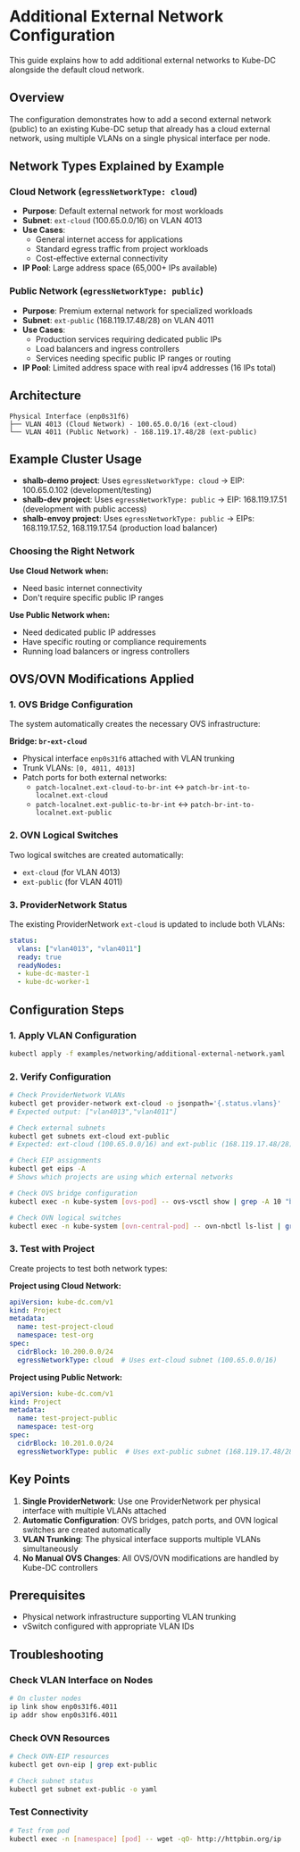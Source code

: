 # Additional External Network Configuration

This guide explains how to add additional external networks to Kube-DC alongside the default cloud network.

## Overview

The configuration demonstrates how to add a second external network (public) to an existing Kube-DC setup that already has a cloud external network, using multiple VLANs on a single physical interface per node.

## Network Types Explained by Example

### Cloud Network (`egressNetworkType: cloud`)
- **Purpose**: Default external network for most workloads
- **Subnet**: `ext-cloud` (100.65.0.0/16) on VLAN 4013
- **Use Cases**: 
  - General internet access for applications
  - Standard egress traffic from project workloads
  - Cost-effective external connectivity
- **IP Pool**: Large address space (65,000+ IPs available)

### Public Network (`egressNetworkType: public`)
- **Purpose**: Premium external network for specialized workloads
- **Subnet**: `ext-public` (168.119.17.48/28) on VLAN 4011
- **Use Cases**:
  - Production services requiring dedicated public IPs
  - Load balancers and ingress controllers
  - Services needing specific public IP ranges or routing
- **IP Pool**: Limited address space with real ipv4 addresses (16 IPs total)

## Architecture

```
Physical Interface (enp0s31f6)
├── VLAN 4013 (Cloud Network) - 100.65.0.0/16 (ext-cloud)
└── VLAN 4011 (Public Network) - 168.119.17.48/28 (ext-public)
```

## Example Cluster Usage

- **shalb-demo project**: Uses `egressNetworkType: cloud` → EIP: 100.65.0.102 (development/testing)
- **shalb-dev project**: Uses `egressNetworkType: public` → EIP: 168.119.17.51 (development with public access)
- **shalb-envoy project**: Uses `egressNetworkType: public` → EIPs: 168.119.17.52, 168.119.17.54 (production load balancer)

### Choosing the Right Network

**Use Cloud Network when:**
- Need basic internet connectivity
- Don't require specific public IP ranges

**Use Public Network when:**
- Need dedicated public IP addresses
- Have specific routing or compliance requirements
- Running load balancers or ingress controllers

## OVS/OVN Modifications Applied

### 1. OVS Bridge Configuration
The system automatically creates the necessary OVS infrastructure:

**Bridge: `br-ext-cloud`**
- Physical interface `enp0s31f6` attached with VLAN trunking
- Trunk VLANs: `[0, 4011, 4013]`
- Patch ports for both external networks:
  - `patch-localnet.ext-cloud-to-br-int` ↔ `patch-br-int-to-localnet.ext-cloud`
  - `patch-localnet.ext-public-to-br-int` ↔ `patch-br-int-to-localnet.ext-public`

### 2. OVN Logical Switches
Two logical switches are created automatically:
- `ext-cloud` (for VLAN 4013)
- `ext-public` (for VLAN 4011)

### 3. ProviderNetwork Status
The existing ProviderNetwork `ext-cloud` is updated to include both VLANs:
```yaml
status:
  vlans: ["vlan4013", "vlan4011"]
  ready: true
  readyNodes:
  - kube-dc-master-1
  - kube-dc-worker-1
```

## Configuration Steps

### 1. Apply VLAN Configuration
```bash
kubectl apply -f examples/networking/additional-external-network.yaml
```

### 2. Verify Configuration
```bash
# Check ProviderNetwork VLANs
kubectl get provider-network ext-cloud -o jsonpath='{.status.vlans}'
# Expected output: ["vlan4013","vlan4011"]

# Check external subnets
kubectl get subnets ext-cloud ext-public
# Expected: ext-cloud (100.65.0.0/16) and ext-public (168.119.17.48/28)

# Check EIP assignments
kubectl get eips -A
# Shows which projects are using which external networks

# Check OVS bridge configuration
kubectl exec -n kube-system [ovs-pod] -- ovs-vsctl show | grep -A 10 "br-ext-cloud"

# Check OVN logical switches
kubectl exec -n kube-system [ovn-central-pod] -- ovn-nbctl ls-list | grep ext
```

### 3. Test with Project
Create projects to test both network types:

**Project using Cloud Network:**
```yaml
apiVersion: kube-dc.com/v1
kind: Project
metadata:
  name: test-project-cloud
  namespace: test-org
spec:
  cidrBlock: 10.200.0.0/24
  egressNetworkType: cloud  # Uses ext-cloud subnet (100.65.0.0/16)
```

**Project using Public Network:**
```yaml
apiVersion: kube-dc.com/v1
kind: Project
metadata:
  name: test-project-public
  namespace: test-org
spec:
  cidrBlock: 10.201.0.0/24
  egressNetworkType: public  # Uses ext-public subnet (168.119.17.48/28)
```

## Key Points

1. **Single ProviderNetwork**: Use one ProviderNetwork per physical interface with multiple VLANs attached
2. **Automatic Configuration**: OVS bridges, patch ports, and OVN logical switches are created automatically
3. **VLAN Trunking**: The physical interface supports multiple VLANs simultaneously
4. **No Manual OVS Changes**: All OVS/OVN modifications are handled by Kube-DC controllers

## Prerequisites

- Physical network infrastructure supporting VLAN trunking
- vSwitch configured with appropriate VLAN IDs

## Troubleshooting

### Check VLAN Interface on Nodes
```bash
# On cluster nodes
ip link show enp0s31f6.4011
ip addr show enp0s31f6.4011
```

### Check OVN Resources
```bash
# Check OVN-EIP resources
kubectl get ovn-eip | grep ext-public

# Check subnet status
kubectl get subnet ext-public -o yaml
```

### Test Connectivity
```bash
# Test from pod
kubectl exec -n [namespace] [pod] -- wget -qO- http://httpbin.org/ip
```